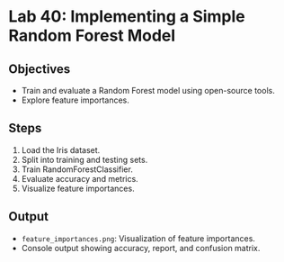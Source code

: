 
# Lab 40: Implementing a Simple Random Forest Model

## Objectives
- Train and evaluate a Random Forest model using open-source tools.
- Explore feature importances.

## Steps
1. Load the Iris dataset.
2. Split into training and testing sets.
3. Train RandomForestClassifier.
4. Evaluate accuracy and metrics.
5. Visualize feature importances.

## Output
- `feature_importances.png`: Visualization of feature importances.
- Console output showing accuracy, report, and confusion matrix.
